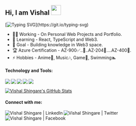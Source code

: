 ## <span style="font-family: url('https://fonts.googleapis.com/css2?family=Cookie&display=swap')">Hi, I am Vishal</span> <img src="https://media.giphy.com/media/hvRJCLFzcasrR4ia7z/giphy.gif" width="32px">
[![Typing SVG](https://readme-typing-svg.herokuapp.com?font=ROBOTO&size=32&duration=5500&color=818cf8&background=FBBF2400&vCenter=true&width=900&height=40&lines=Passionate+Full-Stack+Web+Developer...)](https://git.io/typing-svg)
- 👨‍🏭 Working - On Personal Web Projects and Portfolio.
- 🌱 Learning - React, TypeScript and Web3.
- 🎯 Goal - Building knowledge in Web3 space.
- 🏆 Azure Certification - AZ-900✅..🚗..AZ-204🔄....AZ-400🚀.
- ⚡ Hobbies - Anime🤪, Music🎶, Game👾, Swimming🏊‍

#### Technology and Tools:

<img align="left" src="https://img.icons8.com/nolan/32/react-native.png"/>
<img align="left" src="https://img.icons8.com/color/32/000000/typescript.png"/>
<img align="left" src="https://img.icons8.com/color/32/000000/javascript--v1.png"/>
<img align="left" src="https://img.icons8.com/color/32/000000/html-5--v1.png"/>
<img src="https://img.icons8.com/color/32/000000/sass.png"/>

<!-- Also feel free to update second URL to any URL -->
[![Vishal Shingare's GitHub Stats](https://github-readme-stats.vercel.app/api?username=vishal-shingare&count_private=true&include_all_commits=true&show_icons=true)](https://github.com/vishal-shingare?tab=repositories)

#### Connect with me:

<a href="https://www.linkedin.com/in/vishal-shingare/">
  <img align="left" alt="Vishal Shingare | LinkedIn" src="https://img.icons8.com/color/32/000000/linkedin-circled--v1.png"/>
</a>
<a href="https://twitter.com/visha_shingare/">
  <img align="left" alt="Vishal Shingare | Twitter" src="https://img.icons8.com/color/32/000000/twitter-circled--v1.png"/>
</a>
<a href="https://www.facebook.com/visha.shingare/">
  <img align="left" alt="Vishal Shingare | Facebook" src="https://img.icons8.com/color/32/000000/facebook-new.png"/>
</a>
